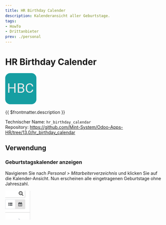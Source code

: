 ```yaml
---
title: HR Birthday Calender
description: Kalenderansicht aller Geburtstage.
tags:
- HowTo
- Drittanbieter
prev: ./personal
---
```

# HR Birthday Calender
![](assets/icon_hr_birthday_calendar.png)

{{ $frontmatter.description }}

Technischer Name: `hr_birthday_calendar`\
Repository: <https://github.com/Mint-System/Odoo-Apps-HR/tree/13.0/hr_birthday_calendar>

## Verwendung

### Geburtstagskalender anzeigen

Navigieren Sie nach *Personal > Mitarbeiterverzeichnis* und klicken Sie auf die Kalender-Ansicht. Nun erscheinen alle eingetragenen Geburtstage ohne Jahreszahl.

![](assets/Kalender-Symbol.png)